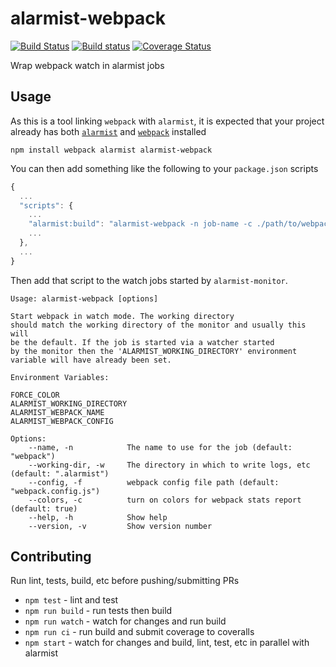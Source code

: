 # alarmist-webpack

[![Build Status](https://travis-ci.org/pghalliday/alarmist-webpack.svg?branch=master)](https://travis-ci.org/pghalliday/alarmist-webpack)
[![Build status](https://ci.appveyor.com/api/projects/status/ax6j5e66u61faprs/branch/master?svg=true)](https://ci.appveyor.com/project/pghalliday/alarmist-webpack/branch/master)
[![Coverage Status](https://coveralls.io/repos/github/pghalliday/alarmist-webpack/badge.svg?branch=master)](https://coveralls.io/github/pghalliday/alarmist-webpack?branch=master)

Wrap webpack watch in alarmist jobs

## Usage

As this is a tool linking `webpack` with `alarmist`, it is expected that your project already has both [`alarmist`](https://www.npmjs.com/package/alarmist) and [`webpack`](https://www.npmjs.com/package/webpack) installed

```
npm install webpack alarmist alarmist-webpack
```

You can then add something like the following to your `package.json` scripts

```javascript
{
  ...
  "scripts": {
    ...
    "alarmist:build": "alarmist-webpack -n job-name -c ./path/to/webpack/config",
    ...
  },
  ...
}
```

Then add that script to the watch jobs started by `alarmist-monitor`.

```
Usage: alarmist-webpack [options]

Start webpack in watch mode. The working directory
should match the working directory of the monitor and usually this will
be the default. If the job is started via a watcher started
by the monitor then the 'ALARMIST_WORKING_DIRECTORY' environment
variable will have already been set.

Environment Variables:

FORCE_COLOR
ALARMIST_WORKING_DIRECTORY
ALARMIST_WEBPACK_NAME
ALARMIST_WEBPACK_CONFIG

Options:
    --name, -n            The name to use for the job (default: "webpack")
    --working-dir, -w     The directory in which to write logs, etc (default: ".alarmist")
    --config, -f          webpack config file path (default: "webpack.config.js")
    --colors, -c          turn on colors for webpack stats report (default: true)
    --help, -h            Show help
    --version, -v         Show version number
```

## Contributing

Run lint, tests, build, etc before pushing/submitting PRs

- `npm test` - lint and test
- `npm run build` - run tests then build
- `npm run watch` - watch for changes and run build
- `npm run ci` - run build and submit coverage to coveralls
- `npm start` - watch for changes and build, lint, test, etc in parallel with alarmist
